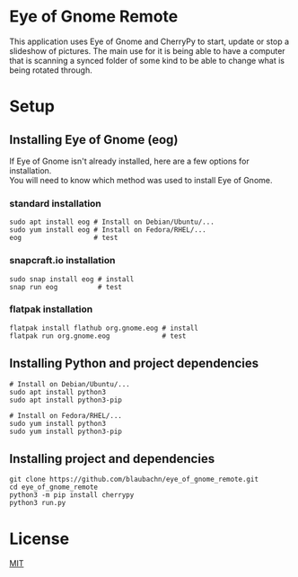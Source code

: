 # Eye of Gnome Remote

This application uses Eye of Gnome and CherryPy to start, update or stop a slideshow of pictures. The main use for it is being able to have a computer that is scanning a synced folder of some kind to be able to change what is being rotated through.

# Setup

## Installing Eye of Gnome (eog)

If Eye of Gnome isn't already installed, here are a few options for installation.  
You will need to know which method was used to install Eye of Gnome.

### standard installation

```
sudo apt install eog # Install on Debian/Ubuntu/...
sudo yum install eog # Install on Fedora/RHEL/...
eog                  # test
```

### snapcraft.io installation

```
sudo snap install eog # install
snap run eog          # test
```

### flatpak installation

```
flatpak install flathub org.gnome.eog # install
flatpak run org.gnome.eog             # test
```

## Installing Python and project dependencies

```
# Install on Debian/Ubuntu/...
sudo apt install python3 
sudo apt install python3-pip

# Install on Fedora/RHEL/...
sudo yum install python3 
sudo yum install python3-pip
```

## Installing project and dependencies

```
git clone https://github.com/blaubachn/eye_of_gnome_remote.git
cd eye_of_gnome_remote
python3 -m pip install cherrypy
python3 run.py
```

# License

[MIT](https://github.com/blaubachn/eye_of_gnome_remote/blob/master/LICENSE.md)
